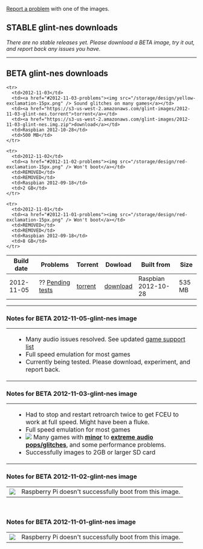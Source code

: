 <a href="mailto:jefflunt@gmail.com">Report a problem</a> with one of the images.

## STABLE glint-nes downloads

*There are no stable releases yet. Please download a BETA image, try it out, and report back any issues you have.*

<hr />

## BETA glint-nes downloads

<table id="release-list">
  <thead>
    <tr>
      <th>Build date</th>
      <th>Problems</th>
      <th>Torrent</th>
      <th>Dowload</th>
      <th>Built from</th>
      <th>Size</th>
    </tr>
  </thead>
  <tbody>
    <tr>
      <td>2012-11-05</td>
      <td>?? <a href="#2012-11-05-problems">Pending tests</a></td>
      <td><a href="https://s3-us-west-2.amazonaws.com/glint-images/2012-11-05-glint-nes.torrent">torrent</a></td>
      <td><a href="https://s3-us-west-2.amazonaws.com/glint-images/2012-11-05-glint-nes.img.zip">download</a></td>
      <td>Raspbian 2012-10-28</td>
      <td>535 MB</td>
    </tr>

    <tr>
      <td>2012-11-03</td>
      <td><a href="#2012-11-03-problems"><img src="/storage/design/yellow-exclamation-15px.png" /> Sound glitches on many games</a></td>
      <td><a href="https://s3-us-west-2.amazonaws.com/glint-images/2012-11-03-glint-nes.torrent">torrent</a></td>
      <td><a href="https://s3-us-west-2.amazonaws.com/glint-images/2012-11-03-glint-nes.img.zip">download</a></td>
      <td>Raspbian 2012-10-28</td>
      <td>500 MB</td>
    </tr>
    
    <tr>
      <td>2012-11-02</td>
      <td><a href="#2012-11-02-problems"><img src="/storage/design/red-exclamation-15px.png" /> Won't boot</a></td>
      <td>REMOVED</td>
      <td>REMOVED</td>
      <td>Raspbian 2012-09-18</td>
      <td>2 GB</td>
    </tr>
    
    <tr>
      <td>2012-11-01</td>
      <td><a href="#2012-11-01-problems"><img src="/storage/design/red-exclamation-15px.png" /> Won't boot</a></td>
      <td>REMOVED</td>
      <td>REMOVED</td>
      <td>Raspbian 2012-09-18</td>
      <td>8 GB</td>
    </tr>
  </tbody>
</table>

<hr />

### Notes for BETA 2012-11-05-glint-nes image
<table id="2012-11-05-problems" class="release-problems">
  <tbody>
    <td></td>
    <td>
      <ul class="compact-list">
        <li>Many audio issues resolved. See updated <a href="http://karmanebula.com/game-support">game support list</a></li>
        <li>Full speed emulation for most games</li>
        <li>Currently being tested. Please download, experiment, and report back.</li>        
      </ul>
    </td>
  </tbody>
</table>

### Notes for BETA 2012-11-03-glint-nes image
<table id="2012-11-03-problems" class="release-problems">
  <tbody>
    <td></td>
    <td>
      <ul class="compact-list">
        <li>Had to stop and restart retroarch twice to get FCEU to work at full speed. Might have been a fluke.</li>
        <li>Full speed emulation for most games</li>
        <li><img src="/storage/design/yellow-exclamation-15px.png" /> Many games with <u><strong>minor</strong></u> to <u><strong>extreme audio pops/glitches</strong></u>, and some performance problems.
        <li>Successfully images to 2GB or larger SD card</li>
      </ul>
    </td>
  </tbody>
</table>

### Notes for BETA 2012-11-02-glint-nes image
<table id="2012-11-02-problems" class="release-problems">
  <tbody>
    <td><img src="/storage/design/red-exclamation-15px.png" /></td>
    <td>Raspberry Pi doesn't successfully boot from this image.</td>
  </tbody>
</table>
<br />

### Notes for BETA 2012-11-01-glint-nes image
<table id="2012-11-01-problems" class="release-problems">
  <tbody>
    <td><img src="/storage/design/red-exclamation-15px.png" /></td>
    <td>Raspberry Pi doesn't successfully boot from this image.</td>
  </tbody>
</table>
